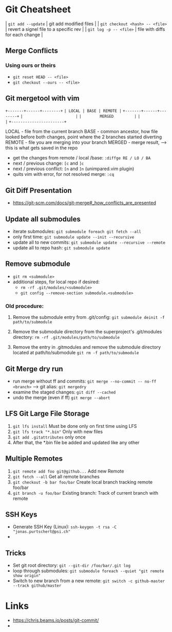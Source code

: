 # Git Cheatsheet

| `git add --update`              | git add modified files                 |
| `git checkout <hash> -- <file>` | revert a signel file to a specific rev |
| `git log -p -- <file>`          | file with diffs for each change        |

## Merge Conflicts 

### Using ours or theirs 

  * `git reset HEAD -- <file>`
  * `git checkout --ours -- <file>`

## Git mergetool with vim 

  `+-------+------+--------+`
  `| LOCAL | BASE | REMOTE |`
  `+-------+------+--------+`
  `|                       |`
  `|        MERGED         |`
  `|                       |`
  `+-----------------------+`

  LOCAL   - file from the current branch
  BASE    - common ancestor, how file looked before both changes,
            point  where the 2 branches started diverting
  REMOTE  - file you are merging into your branch
  MERGED  - merge result, --> this is what gets saved in the repo


  * get the changes from remote / local /base:        `:diffge RE / LO / BA`
  * next / previous change:                           `[c` and `]c`
  * next / previous conflict:                         `[n` and `]n`   (unimpared.vim plugin)
  * quits vim with error, for not resolved merge:     `:cq`

## Git Diff Presentation

* https://git-scm.com/docs/git-merge#_how_conflicts_are_presented


## Update all submodules 
 * iterate submodules:          `git submodule foreach git fetch --all`
 * only first time:             `git submodule update --init --recursive`
 * update all to new commits:   `git submodule update --recursive --remote`
 * update all to repo hash:     `git submodule update`

## Remove submodule 

* `git rm <submodule>`
* additional steps, for local repo if desired:
  * `rm -rf .git/modules/<submodule>`
  * `git config --remove-section submodule.<submodule>`


### Old procedure:

  1. Remove the submodule entry from .git/config:
    `git submodule deinit -f path/to/submodule`

  2. Remove the submodule directory from the superproject's .git/modules directory:
     `rm -rf .git/modules/path/to/submodule`

  3. Remove the entry in .gitmodules and remove the submodule directory located at path/to/submodule
     `git rm -f path/to/submodule`

## Git Merge dry run 
  * run merge without ff and commits:   `git merge --no-commit -- no-ff <branch>`   --> git alias: `git mergedry`
  * examine the staged changes:         `git diff --cached`
  * undo the merge (even if ff)         `git merge --abort`
  

## LFS Git Large File Storage 
  1. `git lfs install`          Must be done only on first time using LFS
  2. `git lfs track "*.bin"`    Only with new files
  3. `git add .gitattributes`  only once
  4. After that, the *.bin file be added and updated like any other

## Multiple Remotes

  1. `git remote add foo git@github...` Add new Remote
  2. `git fetch --all`                  Get all remote branches
  3. `git checkout -b bar foo/bar`      Create local branch tracking remote foo/bar 
  4. `git branch -u foo/bar`            Existing branch: Track of current branch with remote
  


## SSH Keys
 * Generate SSH Key (Linux): `ssh-keygen -t rsa -C "jonas.purtschert@psi.ch"`
*

## Tricks

* Set git root directory:  `git --git-dir /foo/bar/.git log`
* loop through submodules: `git submodule foreach --quiet "git remote show origin"`
* Switch to new branch from a new remote: `git switch -c github-master --track github/master`
 

# Links 
 * https://chris.beams.io/posts/git-commit/
 * 




